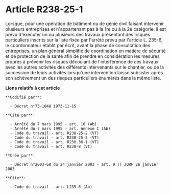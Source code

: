 # Article R238-25-1

Lorsque, pour une opération de bâtiment ou de génie civil faisant intervenir plusieurs entreprises et n'appartenant pas à la
1re ou à la 2e catégorie, il est prévu d'exécuter un ou plusieurs des travaux présentant des risques particuliers inscrits
sur la liste fixée par l'arrêté prévu par l'article L. 235-6, le coordonnateur établit par écrit, avant la phase de
consultation des entreprises, un plan général simplifié de coordination en matière de sécurité et de protection de la santé
afin de prendre en considération les mesures propres à prévenir les risques découlant de l'interférence de ces travaux avec
les autres activités des différents intervenants sur le chantier, ou de la succession de leurs activités lorsqu'une
intervention laisse subsister après son achèvement un des risques particuliers énumérés dans la même liste.

**Liens relatifs à cet article**

	**Codifié par**:

	  - Décret n°73-1048 1973-11-15

	**Cité par**:

	  - Arrêté du 7 mars 1995 - art. 16 (Ab)
	  - Arrêté du 7 mars 1995 - art. Annexe I (Ab)
	  - Code du travail - art. R238-25-2 (VT)
	  - Code du travail - art. R238-25-3 (VT)
	  - Code du travail - art. R238-36-1 (VT)
	  - Code du travail - art. R238-8 (VT)

	**Créé par**:

	  - Décret n°2003-68 du 24 janvier 2003 - art. 9 () JORF 26 janvier 2003

	**Cite**:

	  - Code du travail - art. L235-6 (Ab)
